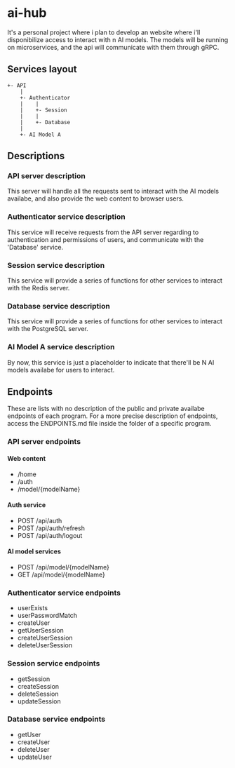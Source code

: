 # ai-hub
It's a personal project where i plan to develop an website where i'll disponibilize access to interact with n AI models. The models will be running on microservices, and the api will communicate with them through gRPC.

## Services layout

```
+- API
    |
    +- Authenticator
    |    |
    |    +- Session
    |    |
    |    +- Database
    |
    +- AI Model A
```

## Descriptions

### API server description 

This server will handle all the requests sent to interact with the AI models availabe, and also provide the web content to browser users. 

### Authenticator service description

This service will receive requests from the API server regarding to authentication and permissions of users, and communicate with the 'Database' service.

### Session service description

This service will provide a series of functions for other services to interact with the Redis server.

### Database service description

This service will provide a series of functions for other services to interact with the PostgreSQL server.

### AI Model A service description

By now, this service is just a placeholder to indicate that there'll be N AI models availabe for users to interact. 

## Endpoints

These are lists with no description of the public and private availabe endpoints of each program. For a more precise description of endpoints, access the ENDPOINTS.md file inside the folder of a specific program.

### API server endpoints

#### Web content
- /home
- /auth
- /model/{modelName}

#### Auth service
- POST /api/auth
- POST /api/auth/refresh
- POST /api/auth/logout

#### AI model services
- POST /api/model/{modelName}
- GET /api/model/{modelName}

### Authenticator service endpoints

- userExists
- userPasswordMatch
- createUser
- getUserSession
- createUserSession
- deleteUserSession

### Session service endpoints

- getSession
- createSession
- deleteSession
- updateSession

### Database service endpoints

- getUser
- createUser
- deleteUser
- updateUser
